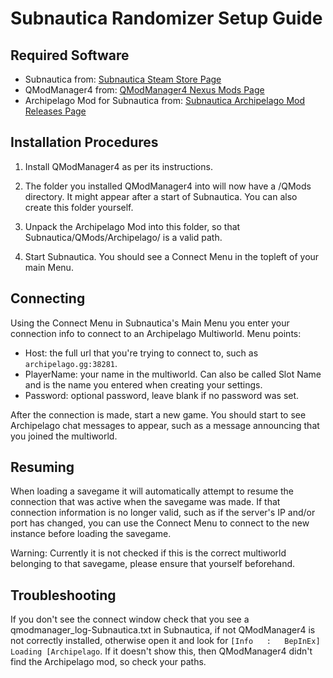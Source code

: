 # Subnautica Randomizer Setup Guide

## Required Software

- Subnautica from: [Subnautica Steam Store Page](https://store.steampowered.com/app/264710/Subnautica/)
- QModManager4 from: [QModManager4 Nexus Mods Page](https://www.nexusmods.com/subnautica/mods/201)
- Archipelago Mod for Subnautica
  from: [Subnautica Archipelago Mod Releases Page](https://github.com/Berserker66/ArchipelagoSubnauticaModSrc/releases)

## Installation Procedures

1. Install QModManager4 as per its instructions.

2. The folder you installed QModManager4 into will now have a /QMods directory. It might appear after a start of
   Subnautica. You can also create this folder yourself.

3. Unpack the Archipelago Mod into this folder, so that Subnautica/QMods/Archipelago/ is a valid path.

4. Start Subnautica. You should see a Connect Menu in the topleft of your main Menu.

## Connecting

Using the Connect Menu in Subnautica's Main Menu you enter your connection info to connect to an Archipelago Multiworld.
Menu points:
 - Host: the full url that you're trying to connect to, such as `archipelago.gg:38281`.
 - PlayerName: your name in the multiworld. Can also be called Slot Name and is the name you entered when creating your settings.
 - Password: optional password, leave blank if no password was set.

After the connection is made, start a new game. You should start to see Archipelago chat messages to appear, such as a message announcing that you joined the multiworld.

## Resuming

When loading a savegame it will automatically attempt to resume the connection that was active when the savegame was made. 
If that connection information is no longer valid, such as if the server's IP and/or port has changed, you can use the Connect Menu to connect to the new instance before loading the savegame.

Warning: Currently it is not checked if this is the correct multiworld belonging to that savegame, please ensure that yourself beforehand.

## Troubleshooting

If you don't see the connect window check that you see a qmodmanager_log-Subnautica.txt in Subnautica, if not
QModManager4 is not correctly installed, otherwise open it and look
for `[Info   :   BepInEx] Loading [Archipelago`. If it doesn't show this, then
QModManager4 didn't find the Archipelago mod, so check your paths.
